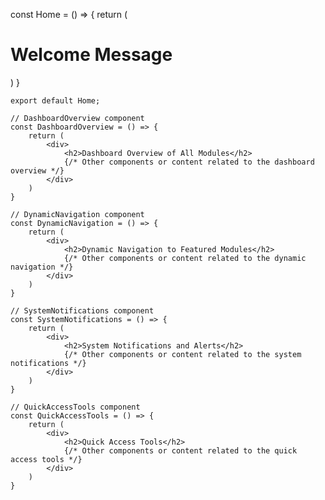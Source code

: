 const Home = () => {
        return (
            <div>
                <h1>Welcome Message</h1>
                <DashboardOverview />
                <DynamicNavigation />
                <SystemNotifications />
                <QuickAccessTools />
            </div>
        )
    }

    export default Home;

    // DashboardOverview component
    const DashboardOverview = () => {
        return (
            <div>
                <h2>Dashboard Overview of All Modules</h2>
                {/* Other components or content related to the dashboard overview */}
            </div>
        )
    }

    // DynamicNavigation component
    const DynamicNavigation = () => {
        return (
            <div>
                <h2>Dynamic Navigation to Featured Modules</h2>
                {/* Other components or content related to the dynamic navigation */}
            </div>
        )
    }

    // SystemNotifications component
    const SystemNotifications = () => {
        return (
            <div>
                <h2>System Notifications and Alerts</h2>
                {/* Other components or content related to the system notifications */}
            </div>
        )
    }

    // QuickAccessTools component
    const QuickAccessTools = () => {
        return (
            <div>
                <h2>Quick Access Tools</h2>
                {/* Other components or content related to the quick access tools */}
            </div>
        )
    }